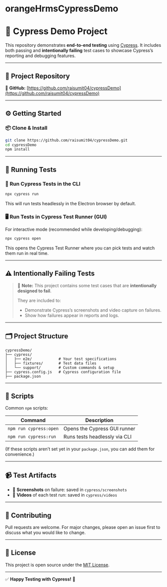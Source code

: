 # orangeHrmsCypressDemo

# 🚀 Cypress Demo Project

This repository demonstrates **end-to-end testing** using [Cypress](https://www.cypress.io/).
It includes both passing and **intentionally failing** test cases to showcase Cypress’s reporting and debugging features.

---

## 📂 Project Repository

🔗 **GitHub:** [https://github.com/raisumit04/cypressDemo](https://github.com/raisumit04/cypressDemo)

---

## ⚙️ Getting Started

### 📦 Clone & Install

```bash
git clone https://github.com/raisumit04/cypressDemo.git
cd cypressDemo
npm install
```

---

## 🚀 Running Tests

### 🔬 Run Cypress Tests in the CLI

```bash
npx cypress run
```

This will run tests headlessly in the Electron browser by default.

### 🖥️ Run Tests in Cypress Test Runner (GUI)

For interactive mode (recommended while developing/debugging):

```bash
npx cypress open
```

This opens the Cypress Test Runner where you can pick tests and watch them run in real time.

---

## ⚠️ Intentionally Failing Tests

> 🚩 **Note:**
> This project contains some test cases that are **intentionally designed to fail**.
>
> They are included to:
>
> * Demonstrate Cypress’s screenshots and video capture on failures.
> * Show how failures appear in reports and logs.

---

## 🗂 Project Structure

```
cypressDemo/
├── cypress/
│   ├── e2e/            # Your test specifications
│   ├── fixtures/       # Test data files
│   └── support/        # Custom commands & setup
├── cypress.config.js   # Cypress configuration file
├── package.json
```

---

## 📝 Scripts

Common `npm` scripts:

| Command                | Description                   |
| ---------------------- | ----------------------------- |
| `npm run cypress:open` | Opens the Cypress GUI runner  |
| `npm run cypress:run`  | Runs tests headlessly via CLI |

(If these scripts aren’t set yet in your `package.json`, you can add them for convenience.)

---

## 📹 Test Artifacts

* 📸 **Screenshots** on failure: saved in `cypress/screenshots`
* 🎥 **Videos** of each test run: saved in `cypress/videos`

---

## 🤝 Contributing

Pull requests are welcome.
For major changes, please open an issue first to discuss what you would like to change.

---

## 📄 License

This project is open source under the [MIT License](LICENSE).

---

✅ **Happy Testing with Cypress!** 🌿


